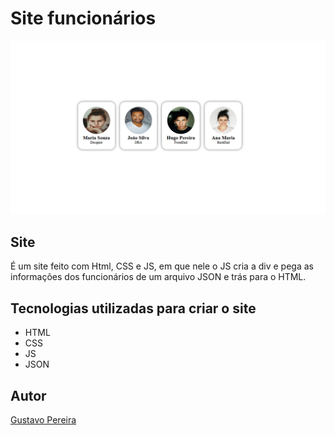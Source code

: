 # Site funcionários

![](./img/img-site.png)

## Site
É um site feito com Html, CSS e JS, em que nele o JS cria a div e pega as informações dos funcionários de um arquivo JSON e trás para o HTML.

## Tecnologias utilizadas para criar o site
* HTML
* CSS
* JS
* JSON

## Autor
[Gustavo Pereira](https://www.linkedin.com/in/gustavo-pereira-dev-redes)
